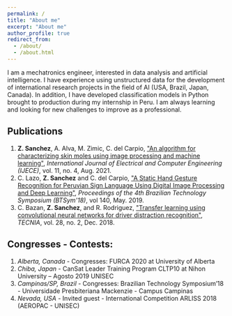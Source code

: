 ```yaml
---
permalink: /
title: "About me"
excerpt: "About me"
author_profile: true
redirect_from: 
  - /about/
  - /about.html
---
```


I am a mechatronics engineer, interested in data analysis and artificial intelligence. I have experience using unstructured data for the development of international research projects in the field of AI (USA, Brazil, Japan, Canada). In addition, I have developed classification models in Python brought to production during my internship in Peru. I am always learning and looking for new challenges to improve as a professional.

Publications
------
1. <b>Z. Sanchez</b>, A. Alva, M. Zimic, C. del Carpio, ["An algorithm for characterizing skin moles using image processing and machine learning"](https://zaise.github.io/publication/2021-08-15-Melanoma), <i>International Journal of Electrical and Computer Engineering (IJECE)</i>, vol. 11, no. 4, Aug. 2021.
1. C. Lazo, <b>Z. Sanchez</b> and C. del Carpio, ["A Static Hand Gesture Recognition for Peruvian Sign Language Using Digital Image Processing and Deep Learning"](https://zaise.github.io/publication/2019-05-29-Hand-Gesture), <i>Proceedings of the 4th Brazilian Technology Symposium (BTSym'18)</i>, vol 140, May. 2019.
1. C. Bazan, <b>Z. Sanchez</b>, and R. Rodriguez, ["Transfer learning using convolutional neural networks for driver distraction recognition"](https://zaise.github.io/publication/2018-12-17-Transfer-learning), <i>TECNIA</i>, vol. 28, no. 2, Dec. 2018.

Congresses - Contests:
------
1. <i>Alberta, Canada</i> - Congresses: FURCA 2020 at University of Alberta 
1. <i>Chiba, Japan</i> - CanSat Leader Training Program CLTP10 at Nihon University – Agosto 2019 UNISEC
1. <i>Campinas/SP, Brazil</i> - Congresses: Brazilian Technology Symposium’18 - Universidade Presbiteriana Mackenzie - Campus Campinas 
1. <i>Nevada, USA</i> - Invited guest - International Competition ARLISS 2018 (AEROPAC - UNISEC)